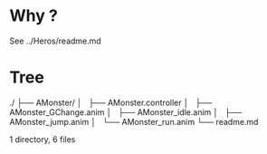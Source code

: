 # Why ?
See ../Heros/readme.md

# Tree

./
├── AMonster/
│   ├── AMonster.controller
│   ├── AMonster_GChange.anim
│   ├── AMonster_idle.anim
│   ├── AMonster_jump.anim
│   └── AMonster_run.anim
└── readme.md

1 directory, 6 files
